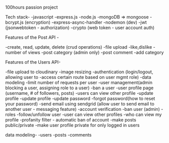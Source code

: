 100hours passion project

Tech stack-
-javascript
-express.js
-node.js
-mongoDB => mongoose
-bcrypt.js (encryption)
-express-async-handler
-nodemon (dev)
-jwt (jsonwebtoken - authorization)
-crypto (web token  - user account auth)

Features of the Post API -

-create, read, update, delete (crud operations)
-file upload
-like,dislike
-number of views
-post category (admin only)
-post comment 
-add category

Features of the Users API-

-file upload to cloudinary
-image resizing
-authentication (login/logout, allowing user to -access certain route based on user mgmt role)
-data modeling
-limit number of requests per user
-user management(admin blocking a user, assigning role to a user)
-ban a user
-user profile page (username, # of followers, posts)
-users can view other profile
-update profile
-update profile
-update password
-forgot password(how to reset your password)
-send email using sendgrid (allow user to send email to another user - messaging feature)
-account verification
-ban user (admin)
-roles
-follow/unfollow user
-user can view other profiles
-who can view my profile
-profanity filter - automatic ban of account
-make posts public/private
-make user profile private for only logged in users


data modeling- 
-users
-posts
-comments
